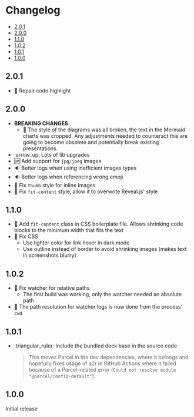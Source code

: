 <!-- Formatted by https://github.com/quilicicf/markdown-formatter -->

# Changelog

<!-- TOC START -->

* [2.0.1](#201)
* [2.0.0](#200)
* [1.1.0](#110)
* [1.0.2](#102)
* [1.0.1](#101)
* [1.0.0](#100)

<!-- TOC END -->

## 2.0.1

* :bug: Repair code highlight

## 2.0.0

* __BREAKING CHANGES__
  * :bug: The style of the diagrams was all broken, the text in the Mermaid charts was cropped. Any adjustments needed to counteract this are going to become obsolete and potentially break existing presentations.
* :arrow\_up: Lots of lib upgrades
* :up: Add support for `jpg/jpeg` images
* :sound: Better logs when using inefficient images types
* :sound: Better logs when referencing wrong emoji
* :bug: Fix `thumb` style for inline images
* :bug: Fix `fit-content` style, allow it to overwrite Reveal.js' style

## 1.1.0

* :art: Add `fit-content` class in CSS boilerplate file. Allows shrinking code blocks to the minimum width that fits the text
* :bug: Fix CSS
  * Use lighter color for link hover in dark mode
  * Use outline instead of border to avoid shrinking images (makes text in screenshots blurry)

## 1.0.2

* :bug: Fix watcher for relative paths
  * The first build was working, only the watcher needed an absolute path
* :art: The path resolution for watcher logs is now done from the process' `cwd`

## 1.0.1

* :triangular\_ruler: Include the bundled deck base in the source code

  > This moves Parcel in the dev dependencies, where it belongs and hopefully fixes usage of a2r in GitHub Actions where it failed because of a Parcel-related error (`Could not resolve module "@parcel/config-default"`).

## 1.0.0

Initial release

